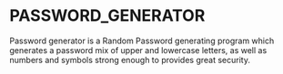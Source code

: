 # PASSWORD_GENERATOR
Password generator is a Random Password generating program which generates a password mix of upper and lowercase letters, as well as numbers and symbols strong enough to provides great security.
